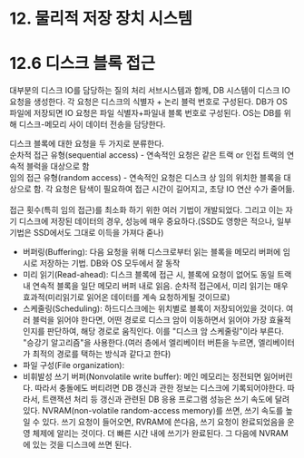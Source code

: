 # 12. 물리적 저장 장치 시스템


# 12.6 디스크 블록 접근

대부분의 디스크 IO를 담당하는 질의 처리 서브시스템과 함께, DB 시스템이 디스크 IO 요청을 생성한다.
각 요청은 디스크의 식별자 + 논리 블럭 번호로 구성된다.
DB가 OS 파일에 저장되면 IO 요청은 파일 식별자+파일내 블록 번호로 구성된다.
OS는 DB를 위해 디스크-메모리 사이 데이터 전송을 담당한다.



디스크 블록에 대한 요청을 두 가지로 분류한다.   
순차적 접근 유형(sequential access) - 연속적인 요청은 같은 트랙 or 인접 트랙의 연속적 블럭을 대상으로 함   
임의 접근 유형(random access) - 연속적인 요청은 디스크 상 임의 위치한 블록을 대상으로 함. 각 요청은 탐색이 필요하여 접근 시간이 길어지고, 초당 IO 연산 수가 줄어듦.
<br><br>
접근 횟수(특히 임의 접근)를 최소화 하기 위한 여러 기법이 개발되었다.
그리고 이는 자기 디스크에 저장된 데이터의 경우, 성능에 매우 중요하다.(SSD도 영향은 적으나, 일부 기법은 SSD에서도 그대로 이득을 가져다 줃나)

- 버퍼링(Buffering): 다음 요청을 위해 디스크로부터 읽는 블록을 메모리 버퍼에 임시로 저장하는 기법. DB와 OS 모두에서 잘 동작
- 미리 읽기(Read-ahead): 디스크 블록에 접근 시, 블록에 요청이 없어도 동일 트랙 내 연속적 블록을 일단 메모리 버퍼 내로 읽음. 순차적 접근에서, 미리 읽기는 매우 효과적(미리읽기로 읽어온 데이터를 계속 요청하게될 것이므로)
- 스케줄링(Scheduling): 하드디스크에는 위치별로 블록이 저장되어있을 것이다. 여러 블럭을 읽어야 한다면, 어떤 경로로 디스크 암이 이동하면서 읽어야 가장 효율적인지를 판단하여, 해당 경로로 움직인다. 이를 "디스크 암 스케줄링"이라 부른다. "승강기 알고리즘"을 사용한다.(여러 층에서 엘리베이터 버튼을 누르면, 엘리베이터가 최적의 경로를 택하는 방식과 같다고 한다)
- 파일 구성(File organization): 
- 비휘발성 쓰기 버퍼(Nonvolatile write buffer): 메인 메모리는 정전되면 잃어버린다. 따라서 충돌에도 버티려면 DB 갱신과 관한 정보는 디스크에 기록되어야한다. 따라서, 트랜잭션 처리 등 갱신과 관련된 DB 응용 프로그램 성능은 쓰기 속도에 달려 있다.
NVRAM(non-volatile random-access memory)를 쓰면, 쓰기 속도를 높일 수 있다. 쓰기 요청이 들어오면, RVRAM에 쓴다음, 쓰기 요청이 완료되었음을 운영 체제에 알리는 것이다. 더 빠른 시간 내에 쓰기가 완료된다. 그 다음에 NVRAM에 있는 것을 디스크에 쓰면 된다.
